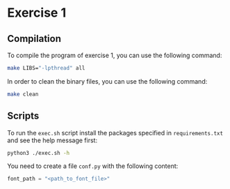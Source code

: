 # Exercise 1

## Compilation

To compile the program of exercise 1, you can use the following command:

```bash
make LIBS="-lpthread" all
```

In order to clean the binary files, you can use the following command:

```bash
make clean
```

## Scripts

To run the `exec.sh` script install the packages specified in `requirements.txt` and see the help message first:

```bash
python3 ./exec.sh -h
```

You need to create a file `conf.py` with the following content:

```python
font_path = "<path_to_font_file>"
```
